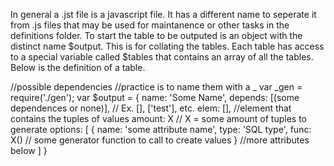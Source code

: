 In general a .jst file is a javascript file. It has a different name to
seperate it from .js files that may be used for maintanence or other tasks
in the definitions folder. To start the table to be outputed is an object
with the distinct name $output. This is for collating the tables. Each table
has access to a special variable called $tables that contains an array
of all the tables. Below is the definition of a table.

//possible dependencies
//practice is to name them with a _
var _gen = require('./gen');
var $output = {
   name: 'Some Name',
   depends: [(some dependences or none)], // Ex. [], ['test'], etc.
   elem: [], //element that contains the tuples of values
   amount: X // X = some amount of tuples to generate
   options:
   [
      {
         name: 'some attribute name',
         type: 'SQL type',
         func: X() // some generator function to call to create values
      }
      //more attributes below
   ]
}
